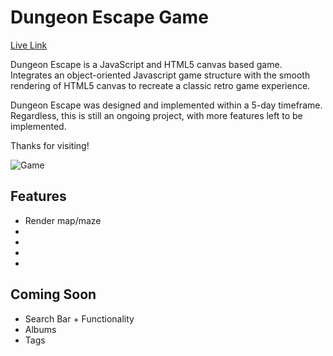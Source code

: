 # Dungeon Escape Game

[Live Link](https://dungeon-escape.herokuapp.com/)

Dungeon Escape is a JavaScript and HTML5 canvas based game. Integrates an object-oriented Javascript game structure with the smooth rendering of HTML5 canvas to recreate a classic retro game experience.

Dungeon Escape was designed and implemented within a 5-day timeframe. Regardless, this is still an ongoing project, with more features left to be implemented. 

Thanks for visiting!

![Game](https://s3-us-west-1.amazonaws.com/shuttr-dev-seeds/dungeon.png)

## Features 

- Render map/maze
- 
- 
- 
- 



## Coming Soon

- Search Bar + Functionality
- Albums 
- Tags
